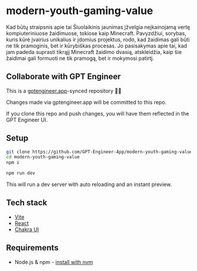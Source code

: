 # modern-youth-gaming-value

Kad būtų straipsnis apie tai Šiuolaikinis jaunimas įžvelgia neįkainojamą vertę kompiuteriniuose žaidimuose, tokiose kaip Minecraft. Pavyzdžiui, sorybas, kuris kūrė įvairius unikalius ir įdomius projektus, rodo, kad žaidimas gali būti ne tik pramoginis, bet ir kūrybiškas procesas. Jo pasisakymas apie tai, kad jam padeda suprasti tikrąjį Minecraft žaidimo dvasią, atskleidžia, kaip šie žaidimai gali formuoti ne tik pramogą, bet ir mokymosi patirtį.


## Collaborate with GPT Engineer

This is a [gptengineer.app](https://gptengineer.app)-synced repository 🌟🤖

Changes made via gptengineer.app will be committed to this repo.

If you clone this repo and push changes, you will have them reflected in the GPT Engineer UI.

## Setup

```sh
git clone https://github.com/GPT-Engineer-App/modern-youth-gaming-value.git
cd modern-youth-gaming-value
npm i
```

```sh
npm run dev
```

This will run a dev server with auto reloading and an instant preview.

## Tech stack

- [Vite](https://vitejs.dev/)
- [React](https://react.dev/)
- [Chakra UI](https://chakra-ui.com/)

## Requirements

- Node.js & npm - [install with nvm](https://github.com/nvm-sh/nvm#installing-and-updating)

